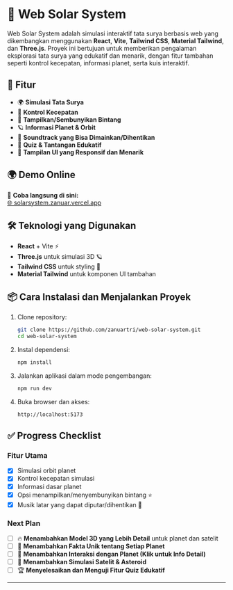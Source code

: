 # 🌌 Web Solar System

Web Solar System adalah simulasi interaktif tata surya berbasis web yang dikembangkan menggunakan **React**, **Vite**, **Tailwind CSS**, **Material Tailwind**, dan **Three.js**. Proyek ini bertujuan untuk memberikan pengalaman eksplorasi tata surya yang edukatif dan menarik, dengan fitur tambahan seperti kontrol kecepatan, informasi planet, serta kuis interaktif.

## 🚀 Fitur

- 🌍 **Simulasi Tata Surya**
- 🔄 **Kontrol Kecepatan**
- 🌟 **Tampilkan/Sembunyikan Bintang**
- 🪐 **Informasi Planet & Orbit**
- 🎵 **Soundtrack yang Bisa Dimainkan/Dihentikan**
- 🎯 **Quiz & Tantangan Edukatif**
- 🎨 **Tampilan UI yang Responsif dan Menarik**

## 🌍 Demo Online

🔗 **Coba langsung di sini:**  
[🌐 solarsystem.zanuar.vercel.app](https://solarsystem.zanuar.vercel.app)

## 🛠️ Teknologi yang Digunakan

- **React** + Vite ⚡
- **Three.js** untuk simulasi 3D 🪐
- **Tailwind CSS** untuk styling 🎨
- **Material Tailwind** untuk komponen UI tambahan

## 📦 Cara Instalasi dan Menjalankan Proyek

1. Clone repository:

   ```bash
   git clone https://github.com/zanuartri/web-solar-system.git
   cd web-solar-system
   ```

2. Instal dependensi:

   ```bash
   npm install
   ```

3. Jalankan aplikasi dalam mode pengembangan:

   ```bash
   npm run dev
   ```

4. Buka browser dan akses:
   ```
   http://localhost:5173
   ```

## ✅ Progress Checklist

### **Fitur Utama**

- [x] Simulasi orbit planet
- [x] Kontrol kecepatan simulasi
- [x] Informasi dasar planet
- [x] Opsi menampilkan/menyembunyikan bintang ⭐
- [x] Musik latar yang dapat diputar/dihentikan 🎵

### **Next Plan**

- [ ] 🔥 **Menambahkan Model 3D yang Lebih Detail** untuk planet dan satelit
- [ ] 📜 **Menambahkan Fakta Unik tentang Setiap Planet**
- [ ] 🚀 **Menambahkan Interaksi dengan Planet (Klik untuk Info Detail)**
- [ ] 📡 **Menambahkan Simulasi Satelit & Asteroid**
- [ ] 🏆 **Menyelesaikan dan Menguji Fitur Quiz Edukatif**

---
